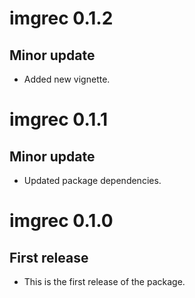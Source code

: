 
# imgrec 0.1.2

## Minor update

* Added new vignette.

# imgrec 0.1.1

## Minor update

* Updated package dependencies.

# imgrec 0.1.0

## First release

* This is the first release of the package.